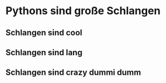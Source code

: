 # Pythons sind große Schlangen

## Schlangen sind cool

## Schlangen sind lang

## Schlangen sind crazy dummi dumm